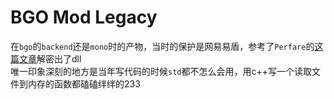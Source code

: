 # BGO Mod Legacy
在`bgo`的`backend`还是`mono`时的产物，当时的保护是网易易盾，参考了`Perfare`的[这篇文章](https://www.perfare.net/archives/1112)解密出了dll  
唯一印象深刻的地方是当年写代码的时候`std`都不怎么会用，用c++写一个读取文件到内存的函数都磕磕绊绊的233